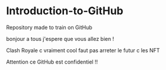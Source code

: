 # Introduction-to-GitHub
Repository made to train on GitHub

bonjour a tous j'espere que vous allez bien !

Clash Royale c vraiment cool faut pas arreter
le futur c les NFT

Attention ce GitHub est confidentiel !!
